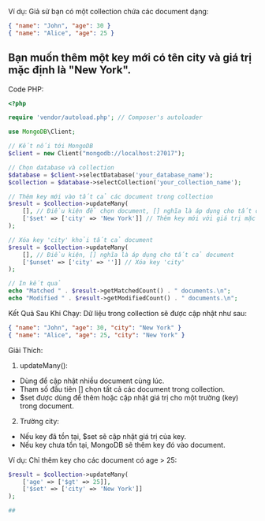 Ví dụ:
Giả sử bạn có một collection chứa các document dạng:
```json
{ "name": "John", "age": 30 }
{ "name": "Alice", "age": 25 }
```
## Bạn muốn thêm một key mới có tên city và giá trị mặc định là "New York".
Code PHP:
```php
<?php

require 'vendor/autoload.php'; // Composer's autoloader

use MongoDB\Client;

// Kết nối tới MongoDB
$client = new Client("mongodb://localhost:27017");

// Chọn database và collection
$database = $client->selectDatabase('your_database_name');
$collection = $database->selectCollection('your_collection_name');

// Thêm key mới vào tất cả các document trong collection
$result = $collection->updateMany(
    [], // Điều kiện để chọn document, [] nghĩa là áp dụng cho tất cả
    ['$set' => ['city' => 'New York']] // Thêm key mới với giá trị mặc định
);

// Xóa key 'city' khỏi tất cả document
$result = $collection->updateMany(
    [], // Điều kiện, [] nghĩa là áp dụng cho tất cả document
    ['$unset' => ['city' => '']] // Xóa key 'city'
);

// In kết quả
echo "Matched " . $result->getMatchedCount() . " documents.\n";
echo "Modified " . $result->getModifiedCount() . " documents.\n";
```
Kết Quả Sau Khi Chạy:
Dữ liệu trong collection sẽ được cập nhật như sau:
```json
{ "name": "John", "age": 30, "city": "New York" }
{ "name": "Alice", "age": 25, "city": "New York" }
```
Giải Thích:
1. updateMany():
 + Dùng để cập nhật nhiều document cùng lúc.
 + Tham số đầu tiên [] chọn tất cả các document trong collection.
 + $set được dùng để thêm hoặc cập nhật giá trị cho một trường (key) trong document.

2. Trường city:
 + Nếu key đã tồn tại, $set sẽ cập nhật giá trị của key.
 + Nếu key chưa tồn tại, MongoDB sẽ thêm key đó vào document.
   
Ví dụ: Chỉ thêm key cho các document có age > 25:
```php
$result = $collection->updateMany(
    ['age' => ['$gt' => 25]],
    ['$set' => ['city' => 'New York']]
);

## 

